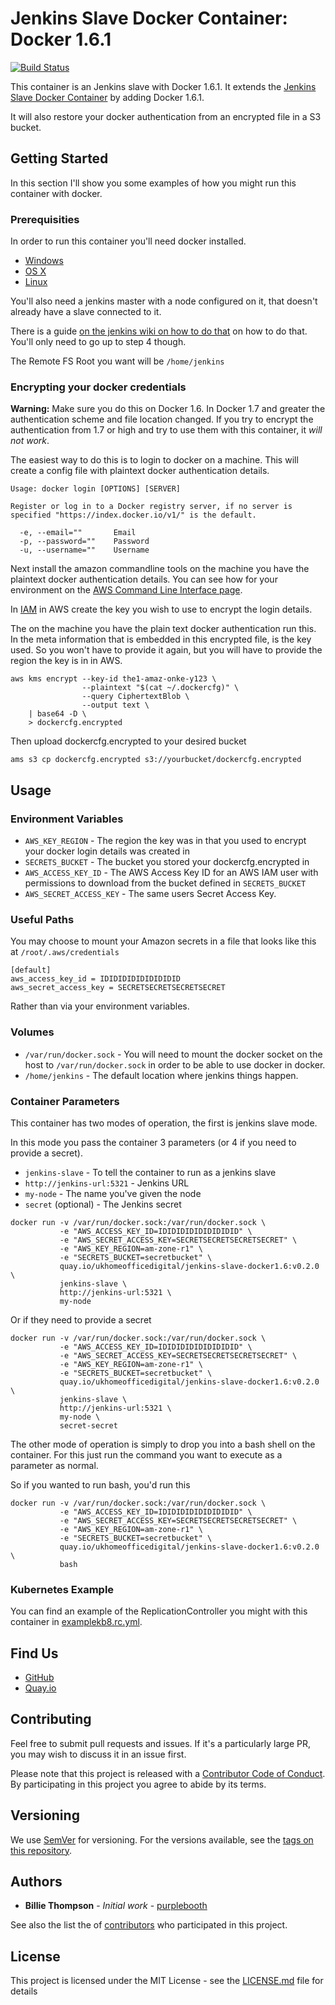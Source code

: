 # Jenkins Slave Docker Container: Docker 1.6.1

[![Build Status](https://travis-ci.org/UKHomeOffice/docker-jenkins-slave-docker1.6.svg?branch=master)](https://travis-ci.org/UKHomeOffice/docker-jenkins-slave-docker1.6)

This container is an Jenkins slave with Docker 1.6.1. It extends the 
[Jenkins Slave Docker Container][1] by adding Docker 1.6.1.

It will also restore your docker authentication from an encrypted file in a S3 bucket.

[1]: https://github.com/UKHomeOffice/docker-jenkins-slave "Jenkins Slave Docker Container"

## Getting Started

In this section I'll show you some examples of how you might run this container with docker.

### Prerequisities

In order to run this container you'll need docker installed.

* [Windows](https://docs.docker.com/windows/started)
* [OS X](https://docs.docker.com/mac/started/)
* [Linux](https://docs.docker.com/linux/started/)

You'll also need a jenkins master with a node configured on it, that doesn't already have a slave 
connected to it.

There is a guide [on the jenkins wiki on how to do that][2] on how to do that. You'll only need to 
go up to step 4 though.

The Remote FS Root you want will be `/home/jenkins`

[2]: https://wiki.jenkins-ci.org/display/JENKINS/Step+by+step+guide+to+set+up+master+and+slave+machines "Step by step guide to set up master and slave machines"

### Encrypting your docker credentials

**Warning:** Make sure you do this on Docker 1.6. In Docker 1.7 and greater the authentication scheme
and file location changed. If you try to encrypt the authentication from 1.7 or high and try to use 
them with this container, it *will not work*.

The easiest way to do this is to login to docker on a machine. This will create a config file with
plaintext docker authentication details.

```
Usage: docker login [OPTIONS] [SERVER]

Register or log in to a Docker registry server, if no server is
specified "https://index.docker.io/v1/" is the default.

  -e, --email=""       Email
  -p, --password=""    Password
  -u, --username=""    Username
```

Next install the amazon commandline tools on the machine you have the plaintext docker 
authentication details. You can see how for your environment on the 
[AWS Command Line Interface page](https://aws.amazon.com/cli/).

In [IAM](https://aws.amazon.com/iam/) in AWS create the key you wish to use to encrypt the login 
details.

The on the machine you have the plain text docker authentication run this. In the meta information 
that is embedded in this encrypted file, is the key used. So you won't have to provide it again, but
you will have to provide the region the key is in in AWS.

```shell
aws kms encrypt --key-id the1-amaz-onke-y123 \
                --plaintext "$(cat ~/.dockercfg)" \
                --query CiphertextBlob \
                --output text \
    | base64 -D \ 
    > dockercfg.encrypted
```

Then upload dockercfg.encrypted to your desired bucket

```shell
ams s3 cp dockercfg.encrypted s3://yourbucket/dockercfg.encrypted
```

## Usage

### Environment Variables

* `AWS_KEY_REGION` - The region the key was in that you used to encrypt your docker login details 
  was created in
* `SECRETS_BUCKET` - The bucket you stored your dockercfg.encrypted in
* `AWS_ACCESS_KEY_ID` - The AWS Access Key ID for an AWS IAM user with permissions to download from 
  the bucket defined in `SECRETS_BUCKET`
* `AWS_SECRET_ACCESS_KEY` - The same users Secret Access Key.

### Useful Paths

You may choose to mount your Amazon secrets in a file that looks like this at 
`/root/.aws/credentials` 

```
[default]
aws_access_key_id = IDIDIDIDIDIDIDIDID
aws_secret_access_key = SECRETSECRETSECRETSECRET
```

Rather than via your environment variables.

### Volumes

* `/var/run/docker.sock` - You will need to mount the docker socket on the host to `/var/run/docker.sock` in order to be 
  able to use docker in docker.
* `/home/jenkins` - The default location where jenkins things happen.

### Container Parameters

This container has two modes of operation, the first is jenkins slave mode.

In this mode you pass the container 3 parameters (or 4 if you need to provide a secret).

* `jenkins-slave` - To tell the container to run as a jenkins slave
* `http://jenkins-url:5321` - Jenkins URL
* `my-node` - The name you've given the node
* `secret` (optional) - The Jenkins secret

```shell
docker run -v /var/run/docker.sock:/var/run/docker.sock \
           -e "AWS_ACCESS_KEY_ID=IDIDIDIDIDIDIDIDID" \
           -e "AWS_SECRET_ACCESS_KEY=SECRETSECRETSECRETSECRET" \
           -e "AWS_KEY_REGION=am-zone-r1" \
           -e "SECRETS_BUCKET=secretbucket" \
           quay.io/ukhomeofficedigital/jenkins-slave-docker1.6:v0.2.0 \
           jenkins-slave \
           http://jenkins-url:5321 \
           my-node
```

Or if they need to provide a secret

```shell
docker run -v /var/run/docker.sock:/var/run/docker.sock \
           -e "AWS_ACCESS_KEY_ID=IDIDIDIDIDIDIDIDID" \
           -e "AWS_SECRET_ACCESS_KEY=SECRETSECRETSECRETSECRET" \
           -e "AWS_KEY_REGION=am-zone-r1" \
           -e "SECRETS_BUCKET=secretbucket" \
           quay.io/ukhomeofficedigital/jenkins-slave-docker1.6:v0.2.0 \
           jenkins-slave \
           http://jenkins-url:5321 \
           my-node \
           secret-secret
```


The other mode of operation is simply to drop you into a bash shell on the container. For this just
run the command you want to execute as a parameter as normal. 

So if you wanted to run bash, you'd run this 

```shell
docker run -v /var/run/docker.sock:/var/run/docker.sock \
           -e "AWS_ACCESS_KEY_ID=IDIDIDIDIDIDIDIDID" \
           -e "AWS_SECRET_ACCESS_KEY=SECRETSECRETSECRETSECRET" \
           -e "AWS_KEY_REGION=am-zone-r1" \
           -e "SECRETS_BUCKET=secretbucket" \
           quay.io/ukhomeofficedigital/jenkins-slave-docker1.6:v0.2.0 \
           bash
```

### Kubernetes Example

You can find an example of the ReplicationController you might with this container in 
[examplekb8.rc.yml][3].

[3]: examplekb8.rc.yml "Kubernetes Replication Controller Example"
  
## Find Us

* [GitHub](https://github.com/UKHomeOffice/docker-jenkins-slave-docker1.6)
* [Quay.io](https://quay.io/repository/ukhomeofficedigital/jenkins-slave-docker1.6)

## Contributing

Feel free to submit pull requests and issues. If it's a particularly large PR, you may wish to 
discuss it in an issue first.

Please note that this project is released with a [Contributor Code of Conduct][4]. By participating 
in this project you agree to abide by its terms.

[4]: code_of_conduct.md "Contributor Code of Conduct"

## Versioning

We use [SemVer][5] for versioning. For the versions available, see the [tags on this repository][6].

[5]: http://semver.org/ "Semantic Versioning 2.0.0"
[6]: https://github.com/UKHomeOffice/docker-jenkins-slave-docker1.6/tags

## Authors

* **Billie Thompson** - *Initial work* - [purplebooth](https://github.com/purplebooth)

See also the list the of [contributors][7] who participated in this project.

[7]: https://github.com/UKHomeOffice/docker-jenkins-slave-docker1.6/graphs/contributors

## License

This project is licensed under the MIT License - see the [LICENSE.md][8] file for details

[8]: LICENSE.md "The MIT License (MIT)"
